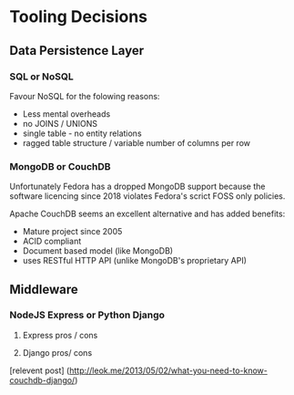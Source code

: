 # Tooling Decisions

## Data Persistence Layer

### SQL or NoSQL

Favour NoSQL for the folowing reasons:
- Less mental overheads 
- no JOINS / UNIONS
- single table - no entity relations
- ragged table structure / variable number of columns per row

### MongoDB or CouchDB

Unfortunately Fedora has a dropped MongoDB support because the software 
licencing since 2018 violates Fedora's scrict FOSS only policies.

Apache CouchDB seems an excellent alternative and has added benefits:

- Mature project since 2005
- ACID compliant
- Document based model (like MongoDB)
- uses RESTful HTTP API (unlike MongoDB's proprietary API)

## Middleware

### NodeJS Express or Python Django

1. Express pros / cons

2. Django pros/ cons

[relevent post]
(http://leok.me/2013/05/02/what-you-need-to-know-couchdb-django/)
